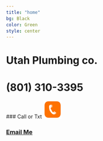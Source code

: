 ```yaml
---
title: "home"
bg: Black
color: Green
style: center
---
```

<!-- Global site tag (gtag.js) - Google Analytics -->

<!--<div class="icontain"><iframe src="https://www.youtube.com/embed/kEF75qdFaDo" allowfullscreen></iframe></div><br><br>-->

<!--<div class="icontain"><iframe src="//www.youtube.com/embed/VLzeWVlbWoY" allowfullscreen></iframe></div><br><br>-->


<!--<img src="img/GSM.png" alt="Great Scott Magic" width="70%" height="70%">-->

<h1>Utah Plumbing co.</h1>
<!-- <h3>Laine Wilkins</h3> -->

<h1>(801) 310-3395</h1>
### Call or Txt
<a href="tel:8013103395"><img src="img/phone icon.png" width="10%" height="10%"></a>


<!--<span class="fa-stack subtlecircle" style="font-size:100px; background:rgba(255,166,0,0.1)">
  <i class="fa fa-circle fa-stack-2x text-white"></i>
  <i class="fa fa-bicycle fa-stack-1x text-orange"></i>
</span>

# Magic is my passion!
{: .text-Blue}-->


<!--I love performing magic and giving back to the communities in which I live.-->

<!--### [Follow me on Facebook](https://www.facebook.com/lainewilkins)<br>
### [Follow me on Instagram](https://www.instagram.com/lainewilkins)<br> -->
### <a href="mailto:utahplumbingco@gmail.com">Email Me</a><br>
<!--<img src="img/Headshot with logo.jpg" width="40%" height = "40%" alt="Scott Chamberlain">-->
